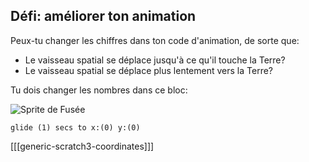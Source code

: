 ## Défi: améliorer ton animation

Peux-tu changer les chiffres dans ton code d'animation, de sorte que:

+ Le vaisseau spatial se déplace jusqu'à ce qu'il touche la Terre?
+ Le vaisseau spatial se déplace plus lentement vers la Terre?

Tu dois changer les nombres dans ce bloc:

![Sprite de Fusée](images/sprite-spaceship.png)

```blocks3
glide (1) secs to x:(0) y:(0)
```

[[[generic-scratch3-coordinates]]]